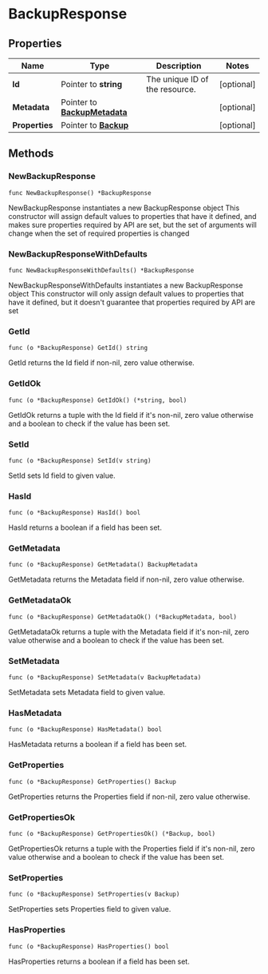 # BackupResponse

## Properties

|Name | Type | Description | Notes|
|------------ | ------------- | ------------- | -------------|
|**Id** | Pointer to **string** | The unique ID of the resource. | [optional] |
|**Metadata** | Pointer to [**BackupMetadata**](BackupMetadata.md) |  | [optional] |
|**Properties** | Pointer to [**Backup**](Backup.md) |  | [optional] |

## Methods

### NewBackupResponse

`func NewBackupResponse() *BackupResponse`

NewBackupResponse instantiates a new BackupResponse object
This constructor will assign default values to properties that have it defined,
and makes sure properties required by API are set, but the set of arguments
will change when the set of required properties is changed

### NewBackupResponseWithDefaults

`func NewBackupResponseWithDefaults() *BackupResponse`

NewBackupResponseWithDefaults instantiates a new BackupResponse object
This constructor will only assign default values to properties that have it defined,
but it doesn't guarantee that properties required by API are set

### GetId

`func (o *BackupResponse) GetId() string`

GetId returns the Id field if non-nil, zero value otherwise.

### GetIdOk

`func (o *BackupResponse) GetIdOk() (*string, bool)`

GetIdOk returns a tuple with the Id field if it's non-nil, zero value otherwise
and a boolean to check if the value has been set.

### SetId

`func (o *BackupResponse) SetId(v string)`

SetId sets Id field to given value.

### HasId

`func (o *BackupResponse) HasId() bool`

HasId returns a boolean if a field has been set.

### GetMetadata

`func (o *BackupResponse) GetMetadata() BackupMetadata`

GetMetadata returns the Metadata field if non-nil, zero value otherwise.

### GetMetadataOk

`func (o *BackupResponse) GetMetadataOk() (*BackupMetadata, bool)`

GetMetadataOk returns a tuple with the Metadata field if it's non-nil, zero value otherwise
and a boolean to check if the value has been set.

### SetMetadata

`func (o *BackupResponse) SetMetadata(v BackupMetadata)`

SetMetadata sets Metadata field to given value.

### HasMetadata

`func (o *BackupResponse) HasMetadata() bool`

HasMetadata returns a boolean if a field has been set.

### GetProperties

`func (o *BackupResponse) GetProperties() Backup`

GetProperties returns the Properties field if non-nil, zero value otherwise.

### GetPropertiesOk

`func (o *BackupResponse) GetPropertiesOk() (*Backup, bool)`

GetPropertiesOk returns a tuple with the Properties field if it's non-nil, zero value otherwise
and a boolean to check if the value has been set.

### SetProperties

`func (o *BackupResponse) SetProperties(v Backup)`

SetProperties sets Properties field to given value.

### HasProperties

`func (o *BackupResponse) HasProperties() bool`

HasProperties returns a boolean if a field has been set.


